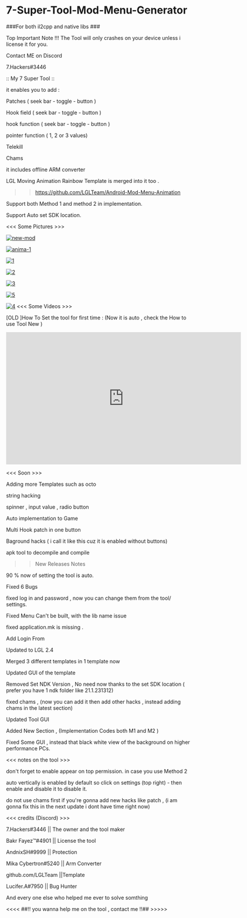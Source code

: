 # 7-Super-Tool-Mod-Menu-Generator
###For both il2cpp and native libs ###

Top Important Note !!!  The Tool will only crashes on your device unless i license it for you. 

Contact ME on Discord 

7.Hackers#3446

:: My 7 Super Tool :: 

it enables you to add : 

   Patches ( seek bar - toggle - button )

Hook field ( seek bar - toggle - button )

hook function ( seek bar - toggle - button )

pointer function ( 1, 2 or 3 values)

Telekill

Chams


it includes  offline ARM converter 

LGL Moving Animation Rainbow Template is merged into it too . 

>> https://github.com/LGLTeam/Android-Mod-Menu-Animation

Support both  Method 1 and method 2 in implementation.

Support Auto set SDK location.


<<< Some Pictures >>>
 
 <a href="https://ibb.co/PZg2W2t"><img src="https://i.ibb.co/kgXLDLM/new-mod.jpg" alt="new-mod" border="0"></a>
 

<a href="https://ibb.co/ts9CPfv"><img src="https://i.ibb.co/VSsBpyz/anima-1.gif" alt="anima-1" border="0"></a>

<a href="https://imgbb.com/"><img src="https://i.ibb.co/X8mcvGz/1.png" alt="1" border="0" /></a>

<a href="https://ibb.co/hBR9hSw"><img src="https://i.ibb.co/D9DWsZT/2.png" alt="2" border="0" /></a>

<a href="https://ibb.co/znk6kmS"><img src="https://i.ibb.co/bWfbf6r/3.png" alt="3" border="0" /></a>

<a href="https://ibb.co/PZm9Njz"><img src="https://i.ibb.co/Z6LYVX1/5.png" alt="5" border="0" /></a>

<a href="https://ibb.co/x3J19cB"><img src="https://i.ibb.co/XVS70dK/4.png" alt="4" border="0" /></a>
<<< Some Videos >>>

[OLD ]How To Set the tool for first time : (Now it is auto , check the How to use Tool New ) 

<iframe width="640" height="360" frameborder="0" src="https://mega.nz/embed/QAUTiIaQ#fZumeTkxmwR9Yqx0-MWxuAxPjRH8qU4xFsXFBGHHfcQ" allowfullscreen ></iframe>

<<< Soon >>>

Adding more Templates such as octo

string hacking 

spinner , input value , radio button 

Auto implementation to Game 

Multi Hook patch in one button

Baground hacks ( i call it like this cuz it is enabled without buttons)

apk tool to decompile and compile



>> New Releases Notes 

90 % now of setting the tool is auto.

Fixed 6 Bugs

fixed log in and password , now you can change them from the tool/ settings.

Fixed Menu Can't be built, with the lib name issue

fixed application.mk is missing .

Add Login From 

Updated to LGL 2.4 

Merged 3 different templates in 1 template now 

Updated GUI of the template  

Removed Set NDK Version , No need now thanks to the set SDK location ( prefer you have 1 ndk folder like 21.1.231312)  

fixed chams , (now you can add it then add other hacks , instead adding chams in the latest section)

Updated Tool GUI 

Added New Section , (Implementation Codes both M1 and M2 )

Fixed Some GUI , instead that black white view of the background on higher performance PCs. 
 

<<< notes on the tool >>>

 don't forget to enable appear on top permission. in case you use Method 2

 auto vertically is enabled by default so click on settings (top right) - then enable and disable it to disable it.

do not use chams first if you're gonna add new hacks like patch , (i am gonna fix this in the next update i dont have time right now)

<<< credits (Discord) >>>

7.Hackers#3446      || The owner and the tool maker

Bakr Fayez™#4901    || License the tool

AndnixSH#9999       || Protection

Mika Cybertron#5240 || Arm Converter

github.com/LGLTeam  ||Template

Lucifer.A#7950      || Bug Hunter

And every one else who helped me ever to solve somthing

<<<< ##!! you wanna help me on the tool , contact me !!## >>>>>
